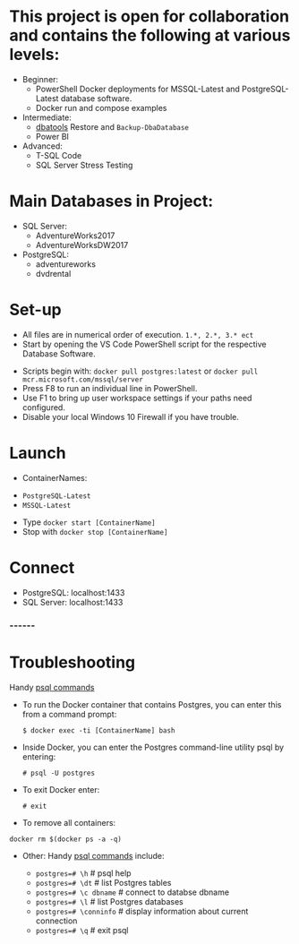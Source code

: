 # This project is open for collaboration and contains the following at various levels: 
* Beginner: 
  + PowerShell Docker deployments for MSSQL-Latest and PostgreSQL-Latest database software.
  + Docker run and compose examples
* Intermediate: 
  + [dbatools](https://dbatools.io/) Restore and `Backup-DbaDatabase`
  + Power BI 
* Advanced: 
  + T-SQL Code
  + SQL Server Stress Testing

# Main Databases in Project:
* SQL Server:
  + AdventureWorks2017
  + AdventureWorksDW2017
* PostgreSQL:
  + adventureworks
  + dvdrental

# Set-up
* All files are in numerical order of execution. `1.*, 2.*, 3.* ect`
* Start by opening the VS Code PowerShell script for the respective Database Software.
 + Scripts begin with:
 `docker pull postgres:latest` or `docker pull mcr.microsoft.com/mssql/server`
 + Press F8 to run an individual line in PowerShell.
 + Use F1 to bring up user workspace settings if your paths need configured.
 + Disable your local Windows 10 Firewall if you have trouble.

# Launch
* ContainerNames: 
+ `PostgreSQL-Latest`
+ `MSSQL-Latest`

* Type `docker start [ContainerName]` 
* Stop with `docker stop [ContainerName]`

# Connect
* PostgreSQL: localhost:1433
* SQL Server: localhost:1433

### ------
# Troubleshooting
Handy [psql commands](https://gpdb.docs.pivotal.io/gs/43/pdf/PSQLQuickRef.pdf)

  + To run the Docker container that contains Postgres, you can enter this from a command prompt:

    `$ docker exec -ti [ContainerName] bash`

  + Inside Docker, you can enter the Postgres command-line utility psql by entering: 

    `# psql -U postgres`

  + To exit Docker enter:

    `# exit`
    
  + To remove all containers:
  
  `docker rm $(docker ps -a -q)`
  
  
+ Other:
    Handy [psql commands](https://gpdb.docs.pivotal.io/gs/43/pdf/PSQLQuickRef.pdf) include:

    + `postgres=# \h`          # psql help
    + `postgres=# \dt`         # list Postgres tables
    + `postgres=# \c dbname`   # connect to databse dbname
    + `postgres=# \l`          # list Postgres databases
    + `postgres=# \conninfo`   # display information about current connection
    + `postgres=# \q`          # exit psql
